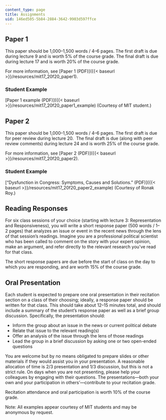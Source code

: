 ```yaml
---
content_type: page
title: Assignments
uid: 146ed505-5b84-2884-3642-9903d597ffce
---
```


Paper 1
-------

This paper should be 1,000–1,500 words / 4–6 pages. The first draft is due during lecture 9 and is worth 5% of the course grade. The final draft is due during lecture 17 and is worth 20% of the course grade. 

For more information, see [Paper 1 (PDF)]({{< baseurl >}}/resources/mit17_20f20_paper1).

### Student Example

[Paper 1 example (PDF)]({{< baseurl >}}/resources/mit17_20f20_paper1_example) (Courtesy of MIT student.)

Paper 2
-------

This paper should be 1,000–1,500 words / 4–6 pages. The first draft is due for peer review during lecture 20.  The final draft is due (along with peer review comments) during lecture 24 and is worth 25% of the course grade.

For more information, see [Paper 2 (PDF)]({{< baseurl >}}/resources/mit17_20f20_paper2).

### Student Example

[“Dysfunction in Congress: Symptoms, Causes and Solutions.” (PDF)]({{< baseurl >}}/resources/mit17_20f20_paper2_example) (Courtesy of Ronak Roy.)

Reading Responses
-----------------

For six class sessions of your choice (starting with lecture 3: Representation and Responsiveness), you will write a short response paper (500 words / 1–2 pages) that analyzes an issue or event in the recent news through the lens of that session’s readings. Imagine you are a professional political scientist who has been called to comment on the story with your expert opinion, make an argument, and refer directly to the relevant research you’ve read for that class.

The short response papers are due before the start of class on the day to which you are responding, and are worth 15% of the course grade.

Oral Presentation
-----------------

Each student is expected to prepare one oral presentation in their recitation section on a class of their choosing; ideally, a response paper should be written for that class. This should take about 12–15 minutes total, and should include a summary of the student’s response paper as well as a brief group discussion. Specifically, the presentation should:

*   Inform the group about an issue in the news or current political debate
*   Relate that issue to the relevant reading(s)
*   Offer an analysis of the issue through the lens of those readings
*   Lead the group in a brief discussion by asking one or two open-ended questions

You are welcome but by no means obligated to prepare slides or other materials if they would assist you in your presentation. A reasonable allocation of time is 2/3 presentation and 1/3 discussion, but this is not a strict rule. On days when you are not presenting, please help your colleagues by engaging with their questions. The presentations—both your own and your participation in others’—contribute to your recitation grade.

Recitation attendance and oral participation is worth 10% of the course grade.

Note: All examples appear courtesy of MIT students and may be anonymous by request.